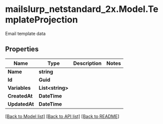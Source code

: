 # mailslurp_netstandard_2x.Model.TemplateProjection
Email template data

## Properties

Name | Type | Description | Notes
------------ | ------------- | ------------- | -------------
**Name** | **string** |  | 
**Id** | **Guid** |  | 
**Variables** | **List&lt;string&gt;** |  | 
**CreatedAt** | **DateTime** |  | 
**UpdatedAt** | **DateTime** |  | 

[[Back to Model list]](../README#documentation-for-models) [[Back to API list]](../README#documentation-for-api-endpoints) [[Back to README]](../README)

